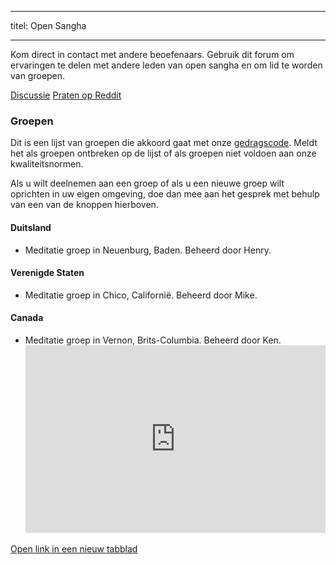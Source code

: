* * *

titel: Open Sangha

* * *

Kom direct in contact met andere beoefenaars. Gebruik dit forum om ervaringen te delen met andere leden van open sangha en om lid te worden van groepen.

[Discussie](https://discord.gg/Tyqd22a?classes=btn,btn-primary) [Praten op Reddit](https://www.reddit.com/r/OpenBuddhaDharma/?classes=btn,btn-primary)

### Groepen

Dit is een lijst van groepen die akkoord gaat met onze [gedragscode](../code/). Meldt het als groepen ontbreken op de lijst of als groepen niet voldoen aan onze kwaliteitsnormen.

Als u wilt deelnemen aan een groep of als u een nieuwe groep wilt oprichten in uw eigen omgeving, doe dan mee aan het gesprek met behulp van een van de knoppen hierboven.

#### Duitsland

- Meditatie groep in Neuenburg, Baden. Beheerd door Henry.

#### Verenigde Staten

- Meditatie groep in Chico, Californië. Beheerd door Mike.

#### Canada

- Meditatie groep in Vernon, Brits-Columbia. Beheerd door Ken. <iframe width="100%" height="300px" frameborder="0" src="https://umap.openstreetmap.fr/en/map/open-sanghas_179302?scaleControl=false&miniMap=false&scrollWheelZoom=true&zoomControl=false&allowEdit=false&moreControl=true&searchControl=null&tilelayersControl=null&embedControl=null&datalayersControl=true&onLoadPanel=undefined&captionBar=false" mark="crwd-mark"></iframe> 

[Open link in een nieuw tabblad](https://umap.openstreetmap.fr/en/map/open-sanghas_179302)